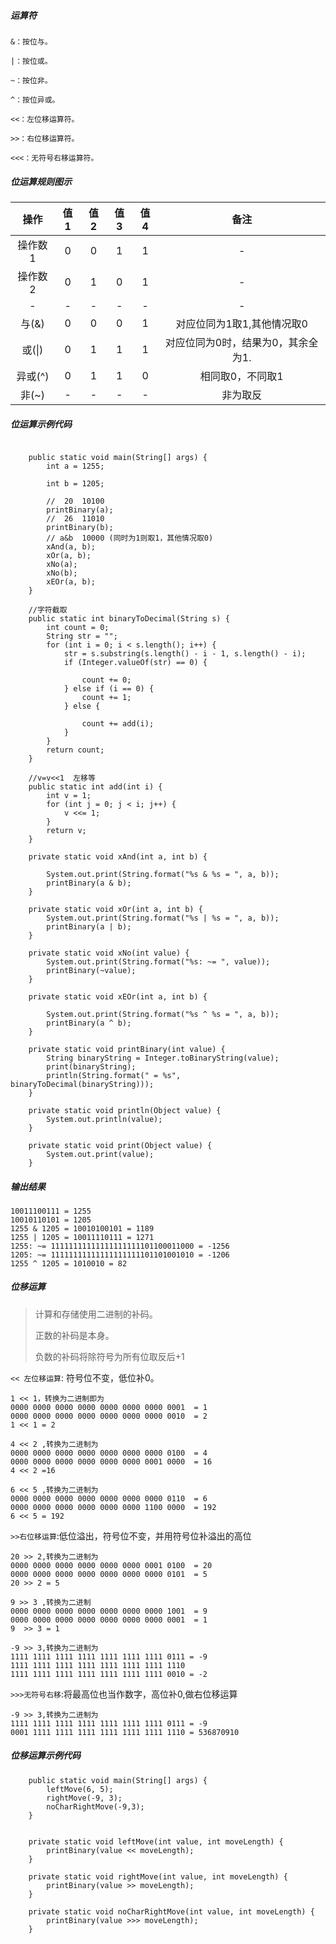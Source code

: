 
##### 运算符
```
&：按位与。

|：按位或。

~：按位非。

^：按位异或。

<<：左位移运算符。

>>：右位移运算符。

<<<：无符号右移运算符。
```

##### 位运算规则图示

操作|值1|值2|值3|值4|备注
:-:|:-:|:-:|:-:|:-:|:-:
操作数1|0|0|1|1|-
操作数2|0|1|0|1|-
-|-|-|-|-|-
与(&)|0|0|0|1|对应位同为1取1,其他情况取0
或(\|)|0|1|1|1|对应位同为0时，结果为0，其余全为1.
异或(^)|0|1|1|0|相同取0，不同取1
非(~)|-|-|-|-|非为取反

##### 位运算示例代码
```

    public static void main(String[] args) {
        int a = 1255;

        int b = 1205;

        //  20  10100
        printBinary(a);
        //  26  11010
        printBinary(b);
        // a&b  10000 (同时为1则取1，其他情况取0)
        xAnd(a, b);
        xOr(a, b);
        xNo(a);
        xNo(b);
        xEOr(a, b);
    }

    //字符截取
    public static int binaryToDecimal(String s) {
        int count = 0;
        String str = "";
        for (int i = 0; i < s.length(); i++) {
            str = s.substring(s.length() - i - 1, s.length() - i);
            if (Integer.valueOf(str) == 0) {

                count += 0;
            } else if (i == 0) {
                count += 1;
            } else {

                count += add(i);
            }
        }
        return count;
    }

    //v=v<<1  左移等
    public static int add(int i) {
        int v = 1;
        for (int j = 0; j < i; j++) {
            v <<= 1;
        }
        return v;
    }

    private static void xAnd(int a, int b) {

        System.out.print(String.format("%s & %s = ", a, b));
        printBinary(a & b);
    }

    private static void xOr(int a, int b) {
        System.out.print(String.format("%s | %s = ", a, b));
        printBinary(a | b);
    }

    private static void xNo(int value) {
        System.out.print(String.format("%s: ~= ", value));
        printBinary(~value);
    }

    private static void xEOr(int a, int b) {

        System.out.print(String.format("%s ^ %s = ", a, b));
        printBinary(a ^ b);
    }

    private static void printBinary(int value) {
        String binaryString = Integer.toBinaryString(value);
        print(binaryString);
        println(String.format(" = %s", binaryToDecimal(binaryString)));
    }

    private static void println(Object value) {
        System.out.println(value);
    }

    private static void print(Object value) {
        System.out.print(value);
    }
```

##### 输出结果
```
10011100111 = 1255
10010110101 = 1205
1255 & 1205 = 10010100101 = 1189
1255 | 1205 = 10011110111 = 1271
1255: ~= 11111111111111111111101100011000 = -1256
1205: ~= 11111111111111111111101101001010 = -1206
1255 ^ 1205 = 1010010 = 82
```

##### 位移运算


>
>计算和存储使用二进制的补码。
>
>正数的补码是本身。
>
>负数的补码将除符号为所有位取反后+1
>


`<< 左位移运算`: 符号位不变，低位补0。

    1 << 1，转换为二进制即为
    0000 0000 0000 0000 0000 0000 0000 0001  = 1
    0000 0000 0000 0000 0000 0000 0000 0010  = 2
    1 << 1 = 2
    
    4 << 2 ,转换为二进制为
    0000 0000 0000 0000 0000 0000 0000 0100  = 4
    0000 0000 0000 0000 0000 0000 0001 0000  = 16
    4 << 2 =16
    
    6 << 5 ,转换为二进制为
    0000 0000 0000 0000 0000 0000 0000 0110  = 6
    0000 0000 0000 0000 0000 0000 1100 0000  = 192
    6 << 5 = 192
    
    
`>>右位移运算`:低位溢出，符号位不变，并用符号位补溢出的高位
    
    20 >> 2,转换为二进制为
    0000 0000 0000 0000 0000 0000 0001 0100  = 20
    0000 0000 0000 0000 0000 0000 0000 0101  = 5
    20 >> 2 = 5
    
    9 >> 3 ,转换为二进制
    0000 0000 0000 0000 0000 0000 0000 1001  = 9
    0000 0000 0000 0000 0000 0000 0000 0001  = 1
    9  >> 3 = 1
    
    -9 >> 3,转换为二进制为 
    1111 1111 1111 1111 1111 1111 1111 0111 = -9
    1111 1111 1111 1111 1111 1111 1111 1110
    1111 1111 1111 1111 1111 1111 1111 0010 = -2
    
    
`>>>无符号右移`:将最高位也当作数字，高位补0,做右位移运算
    
    -9 >> 3,转换为二进制为 
    1111 1111 1111 1111 1111 1111 1111 0111 = -9
    0001 1111 1111 1111 1111 1111 1111 1110 = 536870910
    

##### 位移运算示例代码
```
    public static void main(String[] args) {
        leftMove(6, 5);
        rightMove(-9, 3);
        noCharRightMove(-9,3);
    }


    private static void leftMove(int value, int moveLength) {
        printBinary(value << moveLength);
    }

    private static void rightMove(int value, int moveLength) {
        printBinary(value >> moveLength);
    }

    private static void noCharRightMove(int value, int moveLength) {
        printBinary(value >>> moveLength);
    }

```